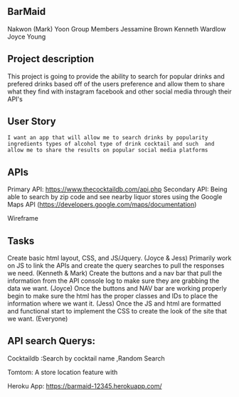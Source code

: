 ## BarMaid
Nakwon (Mark) Yoon
Group Members
Jessamine Brown
Kenneth Wardlow
Joyce Young

## Project description 
This project is going to provide the ability to search for popular drinks and prefered drinks based off of the users preference 
and allow them to share what they find with instagram facebook and other social media through their API's

## User Story 
`
 I want an app that will allow me to search drinks by popularity ingredients types of alcohol type of drink cocktail and such 
and allow me to share the results on popular social media platforms
`

## APIs
Primary API:  https://www.thecocktaildb.com/api.php
Secondary API: Being able to search by zip code and see nearby liquor stores using the Google Maps API (https://developers.google.com/maps/documentation) 

Wireframe


## Tasks
Create basic html layout, CSS, and JS/Jquery. (Joyce & Jess)
Primarily work on JS to link the APIs and create the query searches to pull the responses we need. (Kenneth & Mark)
Create the buttons and a nav bar that pull the information from the API console log to make sure they are grabbing the data we want. (Joyce)
Once the buttons and NAV bar are working properly begin to make sure the html has the proper classes and IDs to place the information where we want it. (Jess)
Once the JS and html are formatted and functional start to implement the CSS to create the look of the site that we want. (Everyone)



## API search Querys:

Cocktaildb :Search by cocktail name ,Random Search

Tomtom: A store location feature with  

Heroku App: https://barmaid-12345.herokuapp.com/